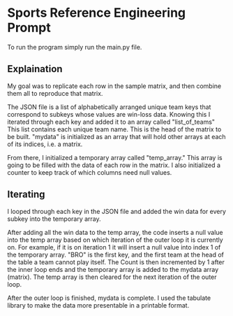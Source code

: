 # Sports Reference Engineering Prompt 
To run the program simply run the main.py file.

## Explaination
My goal was to replicate each row in the sample matrix, and then combine them all to reproduce that matrix.

The JSON file is a list of alphabetically arranged unique team keys that correspond to subkeys whose values are win-loss data.
Knowing this I iterated through each key and added it to an array called "list_of_teams" This list contains each unique team name. This is the head of the matrix to be built.
"mydata" is initialized as an array that will hold other arrays at each of its indices, i.e. a matrix.

From there, I initialized a temporary array called "temp_array." This array is going to be filled with the data of each row in the matrix.
I also initialized a counter to keep track of which columns need null values.

## Iterating
I looped through each key in the JSON file and added the win data for every subkey into the temporary array.

After adding all the win data to the temp array, the code inserts a null value into the temp array based on which iteration of the outer loop it is currently on.
For example, if it is on iteration 1 it will insert a null value into index 1 of the temporary array. "BRO" is the first key, and the first team at the head of the table a team cannot play itself.
The Count is then incremented by 1 after the inner loop ends and the temporary array is added to the mydata array (matrix). 
The temp array is then cleared for the next iteration of the outer loop.

After the outer loop is finished, mydata is complete. I used the tabulate library to make the data more presentable in a printable format.
